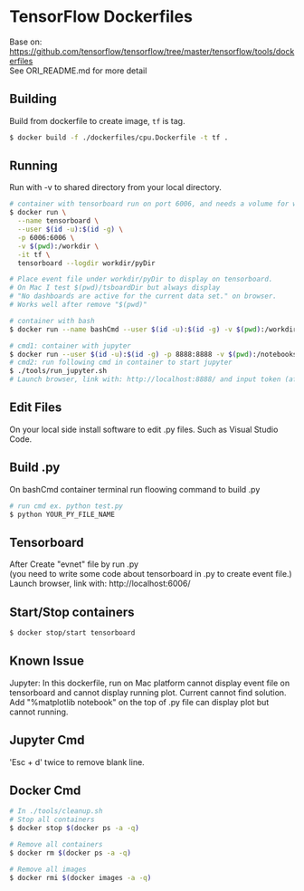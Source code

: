 # TensorFlow Dockerfiles

Base on:
https://github.com/tensorflow/tensorflow/tree/master/tensorflow/tools/dockerfiles  
See ORI_README.md for more detail

## Building

Build from dockerfile to create image, `tf` is tag.

```bash
$ docker build -f ./dockerfiles/cpu.Dockerfile -t tf .
```

## Running

Run with -v to shared directory from your local directory.

```bash
# container with tensorboard run on port 6006, and needs a volume for workdir
$ docker run \
  --name tensorboard \
  --user $(id -u):$(id -g) \
  -p 6006:6006 \
  -v $(pwd):/workdir \
  -it tf \
  tensorboard --logdir workdir/pyDir

# Place event file under workdir/pyDir to display on tensorboard.
# On Mac I test $(pwd)/tsboardDir but always display
# "No dashboards are active for the current data set." on browser.
# Works well after remove "$(pwd)"
```
```bash
# container with bash
$ docker run --name bashCmd --user $(id -u):$(id -g) -v $(pwd):/workdir -it tf /bin/bash
```

```bash
# cmd1: container with jupyter
$ docker run --user $(id -u):$(id -g) -p 8888:8888 -v $(pwd):/notebooks -it tfs
# cmd2: run following cmd in container to start jupyter
$ ./tools/run_jupyter.sh
# Launch browser, link with: http://localhost:8888/ and input token (after run cmd1 you can get a token).
```

## Edit Files

On your local side install software to edit .py files.
Such as Visual Studio Code.

## Build .py

On bashCmd container terminal run floowing command to build .py

```bash
# run cmd ex. python test.py
$ python YOUR_PY_FILE_NAME
```

## Tensorboard

After Create "evnet" file by run .py  
(you need to write some code about tensorboard in .py to create event file.)  
Launch browser, link with: http://localhost:6006/

## Start/Stop containers

```bash
$ docker stop/start tensorboard
```

## Known Issue

Jupyter: In this dockerfile, run on Mac platform cannot display event file on tensorboard
and cannot display running plot. Current cannot find solution.
Add "%matplotlib notebook" on the top of .py file can display plot but cannot running.

## Jupyter Cmd

'Esc + d' twice to remove blank line.

 ## Docker Cmd

```bash
# In ./tools/cleanup.sh
# Stop all containers
$ docker stop $(docker ps -a -q)

# Remove all containers
$ docker rm $(docker ps -a -q)

# Remove all images
$ docker rmi $(docker images -a -q)
```
